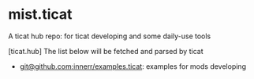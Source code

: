 # mist.ticat
A ticat hub repo: for ticat developing and some daily-use tools

[ticat.hub]
The list below will be fetched and parsed by ticat
* [git@github.com:innerr/examples.ticat](https://github.com/innerr/examples.ticat): examples for mods developing
